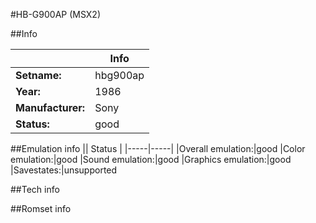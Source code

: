 #HB-G900AP (MSX2)

##Info

||Info|
|-----|-----|
|**Setname:**|hbg900ap
|**Year:**|1986
|**Manufacturer:**|Sony
|**Status:**|good

##Emulation info
|| Status |
|-----|-----|
|Overall emulation:|good
|Color emulation:|good
|Sound emulation:|good
|Graphics emulation:|good
|Savestates:|unsupported

##Tech info

##Romset info

<!--- START OF EDITED COMMENT DO NOT TOUCH TEXT ABOVE-->
